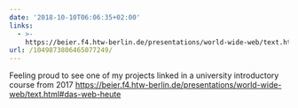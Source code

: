 ```yaml
---
date: '2018-10-10T06:06:35+02:00'
links:
  - >-
    https://beier.f4.htw-berlin.de/presentations/world-wide-web/text.html#das-web-heute
url: /1049873806465077249/
---
```

Feeling proud to see one of my projects linked in a university introductory course from 2017 https://beier.f4.htw-berlin.de/presentations/world-wide-web/text.html#das-web-heute
